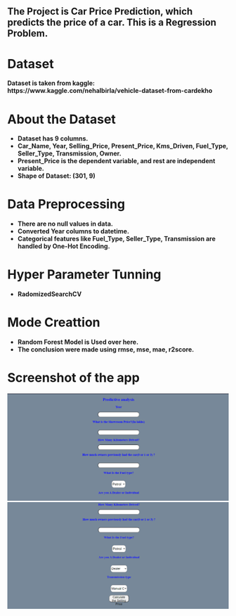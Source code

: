 <h2><b>The Project is Car Price Prediction, which predicts the price of a car. This is a Regression Problem.</b></h2>

<h1><b> Dataset <b></h1>
  Dataset is taken from kaggle: https://www.kaggle.com/nehalbirla/vehicle-dataset-from-cardekho
 
<h1> <b> About the Dataset </b> </h1>
  <ul>
    <li> Dataset has 9 columns. </li>
    <li> Car_Name, Year, Selling_Price, Present_Price, Kms_Driven, Fuel_Type, Seller_Type, Transmission, Owner. </li>
    <li> Present_Price is the dependent variable, and rest are independent variable. </li>
    <li> Shape of Dataset: (301, 9) </li>
   </ul>
 
<h1><b> Data Preprocessing </b></h1>
  <ul>
    <li> There are no null values in data. </li>
    <li> Converted Year columns to datetime. </li>
    <li> Categorical features like  Fuel_Type, Seller_Type, Transmission are handled by One-Hot Encoding. </li>
   </ul>

<h1><b> Hyper Parameter Tunning </b></h1>
    <ul>
      <li> RadomizedSearchCV</li>
    </ul>
  
<h1> <b> Mode Creattion </h1>
   <ul>
    <li> Random Forest Model is Used over here. </li>
    <li> The conclusion were made using rmse, mse, mae, r2score. </li>
   </ul>

<h1> Screenshot of the app </h1>
<img src="https://github.com/gaurav8668/Machine-Learning-Projects/blob/main/Car%20Price%20Prediction/screenshots_app/x.png">
<img src="https://github.com/gaurav8668/Machine-Learning-Projects/blob/main/Car%20Price%20Prediction/screenshots_app/x1.png">
  
 
